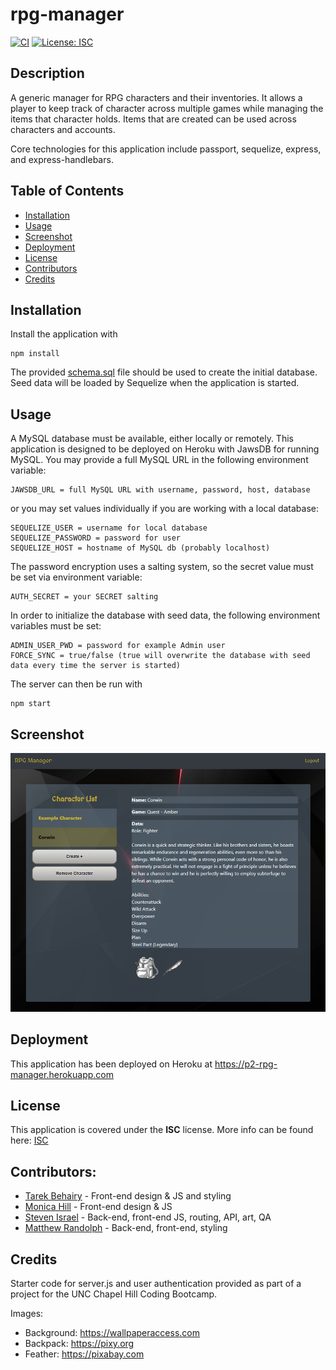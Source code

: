 # rpg-manager
[![CI](https://github.com/malenchite/rpg-manager/actions/workflows/main.yml/badge.svg)](https://github.com/malenchite/rpg-manager/actions/workflows/main.yml)
[![License: ISC](https://img.shields.io/badge/License-ISC-blue.svg)](https://opensource.org/licenses/ISC)
## Description
A generic manager for RPG characters and their inventories. It allows a player to keep track of character across multiple games while managing the items that character holds. Items that are created can be used across characters and accounts.

Core technologies for this application include passport, sequelize, express, and express-handlebars.

## Table of Contents
* [Installation](#Installation)
* [Usage](#Usage)
* [Screenshot](#Screenshot)
* [Deployment](#Deployment)
* [License](#License)
* [Contributors](#Contributors)
* [Credits](#Credits)

## Installation
Install the application with
```
npm install
```

The provided [schema.sql](https://github.com/malenchite/rpg-manager/blob/main/db/schema.sql) file should be used to create the initial database. Seed data will be loaded by Sequelize when the application is started.

## Usage
A MySQL database must be available, either locally or remotely. This application is designed to be deployed on Heroku with JawsDB for running MySQL. You may provide a full MySQL URL in the following environment variable:
```
JAWSDB_URL = full MySQL URL with username, password, host, database
```
or you may set values individually if you are working with a local database:
```
SEQUELIZE_USER = username for local database
SEQUELIZE_PASSWORD = password for user
SEQUELIZE_HOST = hostname of MySQL db (probably localhost)
```

The password encryption uses a salting system, so the secret value must be set via environment variable:
```
AUTH_SECRET = your SECRET salting
```

In order to initialize the database with seed data, the following environment variables must be set:
```
ADMIN_USER_PWD = password for example Admin user
FORCE_SYNC = true/false (true will overwrite the database with seed data every time the server is started)
```

The server can then be run with
```
npm start
```

## Screenshot
![Screenshot](assets/images/screenshot.png)  

## Deployment
This application has been deployed on Heroku at https://p2-rpg-manager.herokuapp.com

## License  
This application is covered under the **ISC** license. More info can be found here: [ISC](https://opensource.org/licenses/ISC)

## Contributors:
* [Tarek Behairy](https://github.com/Tarekbe55) - Front-end design & JS and styling  
* [Monica Hill](https://github.com/acinom813) - Front-end design & JS
* [Steven Israel](https://github.com/malenchite) - Back-end, front-end JS, routing, API, art, QA
* [Matthew Randolph](https://github.com/RobeandHat) - Back-end, front-end, styling

## Credits
Starter code for server.js and user authentication provided as part of a project for the UNC Chapel Hill Coding Bootcamp.

Images: 
* Background: https://wallpaperaccess.com
* Backpack: https://pixy.org
* Feather: https://pixabay.com